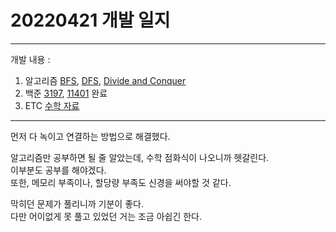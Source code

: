 # 20220421 개발 일지
***
개발 내용 :
1. 알고리즘 [BFS](../algorithm/bfs.md), [DFS](../algorithm/dfs.md), [Divide and Conquer](../algorithm/divide_conquer.md)
2. 백준 [3197](../code/3197.cpp), [11401](../code/11401.cpp) 완료
3. ETC [수학 자료](../etc/math.md)
***
먼저 다 녹이고 연결하는 방법으로 해결했다.

알고리즘만 공부하면 될 줄 알았는데, 수학 점화식이 나오니까 헷갈린다.  
이부분도 공부를 해야겠다.  
또한, 메모리 부족이나, 할당량 부족도 신경을 써야할 것 같다.

막히던 문제가 풀리니까 기분이 좋다.  
다만 어이없게 못 풀고 있었던 거는 조금 아쉽긴 한다.